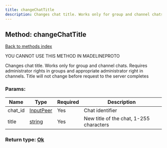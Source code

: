 ```yaml
---
title: changeChatTitle
description: Changes chat title. Works only for group and channel chats. Requires administrator rights in groups and appropriate administrator right in channels. Title will not change before request to the server completes
---
```

## Method: changeChatTitle  
[Back to methods index](index.md)


YOU CANNOT USE THIS METHOD IN MADELINEPROTO


Changes chat title. Works only for group and channel chats. Requires administrator rights in groups and appropriate administrator right in channels. Title will not change before request to the server completes

### Params:

| Name     |    Type       | Required | Description |
|----------|---------------|----------|-------------|
|chat\_id|[InputPeer](../types/InputPeer.md) | Yes|Chat identifier|
|title|[string](../types/string.md) | Yes|New title of the chat, 1-255 characters|


### Return type: [Ok](../types/Ok.md)

